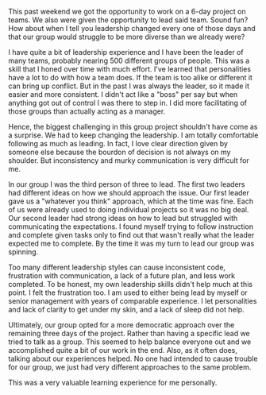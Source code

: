 This past weekend we got the opportunity to work on a 6-day project on teams. We also were given the opportunity to lead said team. Sound fun? How about when I tell you leadership changed every one of those days and that our group would struggle to be more diverse than we already were?

I have quite a bit of leadership experience and I have been the leader of many teams, probably nearing 500 different groups of people. This was a skill that I honed over time with much effort. I've learned that personalities have a lot to do with how a team does. If the team is too alike or different it can bring up conflict. But in the past I was always the leader, so it made it easier and more consistent. I didn't act like a "boss" per say but when anything got out of control I was there to step in. I did more facilitating of those groups than actually acting as a manager.

Hence, the biggest challenging in this group project shouldn't have come as a surprise. We had to keep changing the leadership. I am totally comfortable following as much as leading. In fact, I love clear direction given by someone else because the bourdon of decision is not always on my shoulder. But inconsistency and murky communication is very difficult for me. 

In our group I was the third person of three to lead. The first two leaders had different ideas on how we should approach the issue. Our first leader gave us a "whatever you think" approach, which at the time was fine. Each of us were already used to doing individual projects so it was no big deal. Our second leader had strong ideas on how to lead but struggled with communicating the expectations. I found myself trying to follow instruction and complete given tasks only to find out that wasn't really what the leader expected me to complete. By the time it was my turn to lead our group was spinning. 

Too many different leadership styles can cause inconsistent code, frustration with communication, a lack of a future plan, and less work completed. To be honest, my own leadership skills didn't help much at this point. I felt the frustration too. I am used to either being lead by myself or senior management with years of comparable experience. I let personalities and lack of clarity to get under my skin, and a lack of sleep did not help.

Ultimately, our group opted for a more democratic approach over the remaining three days of the project. Rather than having a specific lead we tried to talk as a group. This seemed to help balance everyone out and we accomplished quite a bit of our work in the end. Also, as it often does, talking about our experiences helped. No one had intended to cause trouble for our group, we just had very different approaches to the same problem. 

This was a very valuable learning experience for me personally.
